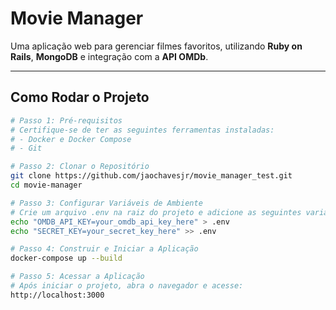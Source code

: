 # **Movie Manager**

Uma aplicação web para gerenciar filmes favoritos, utilizando **Ruby on Rails**, **MongoDB** e integração com a **API OMDb**.

---

## **Como Rodar o Projeto**

```bash
# Passo 1: Pré-requisitos
# Certifique-se de ter as seguintes ferramentas instaladas:
# - Docker e Docker Compose
# - Git

# Passo 2: Clonar o Repositório
git clone https://github.com/jaochavesjr/movie_manager_test.git
cd movie-manager

# Passo 3: Configurar Variáveis de Ambiente
# Crie um arquivo .env na raiz do projeto e adicione as seguintes variáveis:
echo "OMDB_API_KEY=your_omdb_api_key_here" > .env
echo "SECRET_KEY=your_secret_key_here" >> .env

# Passo 4: Construir e Iniciar a Aplicação
docker-compose up --build

# Passo 5: Acessar a Aplicação
# Após iniciar o projeto, abra o navegador e acesse:
http://localhost:3000

